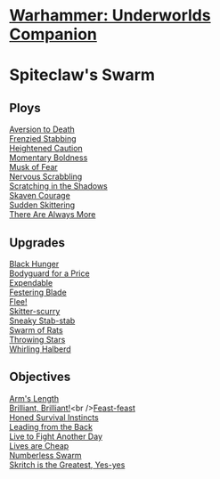 # [Warhammer: Underworlds Companion](https://guidokessels.github.io/wh-underworlds)

  

# Spiteclaw's Swarm

## Ploys
[Aversion to Death](https://guidokessels.github.io/wh-underworlds/cards/aversion-to-death)<br />[Frenzied Stabbing](https://guidokessels.github.io/wh-underworlds/cards/frenzied-stabbing)<br />[Heightened Caution](https://guidokessels.github.io/wh-underworlds/cards/heightened-caution)<br />[Momentary Boldness](https://guidokessels.github.io/wh-underworlds/cards/momentary-boldness)<br />[Musk of Fear](https://guidokessels.github.io/wh-underworlds/cards/musk-of-fear)<br />[Nervous Scrabbling](https://guidokessels.github.io/wh-underworlds/cards/nervous-scrabbling)<br />[Scratching in the Shadows](https://guidokessels.github.io/wh-underworlds/cards/scratching-in-the-shadows)<br />[Skaven Courage](https://guidokessels.github.io/wh-underworlds/cards/skaven-courage)<br />[Sudden Skittering](https://guidokessels.github.io/wh-underworlds/cards/sudden-skittering)<br />[There Are Always More](https://guidokessels.github.io/wh-underworlds/cards/there-are-always-more)

## Upgrades
[Black Hunger](https://guidokessels.github.io/wh-underworlds/cards/black-hunger)<br />[Bodyguard for a Price](https://guidokessels.github.io/wh-underworlds/cards/bodyguard-for-a-price)<br />[Expendable](https://guidokessels.github.io/wh-underworlds/cards/expendable)<br />[Festering Blade](https://guidokessels.github.io/wh-underworlds/cards/festering-blade)<br />[Flee!](https://guidokessels.github.io/wh-underworlds/cards/flee)<br />[Skitter-scurry](https://guidokessels.github.io/wh-underworlds/cards/skitter-scurry)<br />[Sneaky Stab-stab](https://guidokessels.github.io/wh-underworlds/cards/sneaky-stab-stab)<br />[Swarm of Rats](https://guidokessels.github.io/wh-underworlds/cards/swarm-of-rats)<br />[Throwing Stars](https://guidokessels.github.io/wh-underworlds/cards/throwing-stars)<br />[Whirling Halberd](https://guidokessels.github.io/wh-underworlds/cards/whirling-halberd)

## Objectives
[Arm's Length](https://guidokessels.github.io/wh-underworlds/cards/arms-length)<br />[Brilliant, Brilliant!](https://guidokessels.github.io/wh-underworlds/cards/brilliant-brilliant!)<br />[Feast-feast](https://guidokessels.github.io/wh-underworlds/cards/feast-feast)<br />[Honed Survival Instincts](https://guidokessels.github.io/wh-underworlds/cards/honed-survival-instincts)<br />[Leading from the Back](https://guidokessels.github.io/wh-underworlds/cards/leading-from-the-back)<br />[Live to Fight Another Day](https://guidokessels.github.io/wh-underworlds/cards/live-to-fight-another-day)<br />[Lives are Cheap](https://guidokessels.github.io/wh-underworlds/cards/lives-are-cheap)<br />[Numberless Swarm](https://guidokessels.github.io/wh-underworlds/cards/numberless-swarm)<br />[Skritch is the Greatest, Yes-yes](https://guidokessels.github.io/wh-underworlds/cards/skritch-is-the-greatest-yes-yes)
